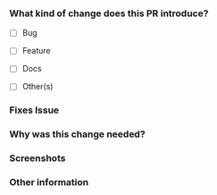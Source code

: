 <!--
Thank you for sending the PR! 
Please fill the applicable details below
Happy contributing!
-->

### What kind of change does this PR introduce? 
<!-- Mark All The Applicable Boxes -->

- [ ] Bug
- [ ] Feature
- [ ] Docs
- [ ] Other(s)


<!-- If your PR fixes an open issue, use `Closes #999` to link your PR with the issue. #999 stands for the issue number you are fixing -->

### Fixes Issue

<!-- Remove this section if not applicable -->

<!-- Example: Closes #31 -->

### Why was this change needed?

<!-- Explain all the changes in the PR and tell what is the use of this change. -->
<!-- Please add a screenshot of UI changes if applicable. -->


### Screenshots

<!-- Add all the screenshots which support your changes -->

### Other information

<!-- Add notes or any other information here -->

